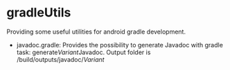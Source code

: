 # gradleUtils
Providing some useful utilities for android gradle development.
- javadoc.gradle: Provides the possibility to generate Javadoc with gradle task: generate$Variant$Javadoc. Output folder is /build/outputs/javadoc/$Variant$
